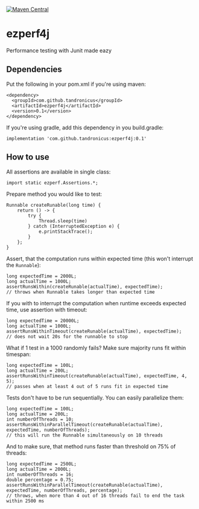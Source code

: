 [![Maven Central](https://maven-badges.herokuapp.com/maven-central/com.github.tandronicus/ezperf4j/badge.svg?style={plastic})](https://maven-badges.herokuapp.com/maven-central/com.github.tandronicus/ezperf4j/badge.svg?style={plastic})

# ezperf4j
Performance testing with Junit made eazy

## Dependencies

Put the following in your pom.xml if you're using maven:

```
<dependency>
  <groupId>com.github.tandronicus</groupId>
  <artifactId>ezperf4j</artifactId>
  <version>0.1</version>
</dependency>
```

If you're using gradle, add this dependency in you build.gradle:

```
implementation 'com.github.tandronicus:ezperf4j:0.1'
```

## How to use

All assertions are available in single class: 

```
import static ezperf.Assertions.*;
```

Prepare method you would like to test:

```
Runnable createRunable(long time) {
    return () -> {
        try {
            Thread.sleep(time)
        } catch (InterruptedException e) {
            e.printStackTrace();
        }
    };
}
```

Assert, that the computation runs within expected time (this won't interrupt the `Runnable`):

```
long expectedTime = 2000L;
long actualTime = 1000L;
assertRunsWithin(createRunable(actualTime), expectedTime); 
// throws when Runnable takes longer than expected time
```

If you with to interrupt the computation when runtime exceeds expected time, use assertion with timeout:

```
long expectedTime = 20000L;
long actualTime = 1000L;
assertRunsWithinTimeout(createRunable(actualTime), expectedTime); 
// does not wait 20s for the runnable to stop
```

What if 1 test in a 1000 randomly fails? Make sure majority runs fit within timespan:

```
long expectedTime = 100L;
long actualTime = 200L;
assertRunsWithinTimeout(createRunable(actualTime), expectedTime, 4, 5); 
// passes when at least 4 out of 5 runs fit in expected time
```

Tests don't have to be run sequentially. You can easily parallelize them:

```
long expectedTime = 100L;
long actualTime = 200L;
int numberOfThreads = 10;
assertRunsWithinParallelTimeout(createRunable(actualTime), expectedTime, numberOfThreads);
// this will run the Runnable simultaneously on 10 threads
```

And to make sure, that method runs faster than threshold on 75% of threads:

```
long expectedTime = 2500L;
long actualTime = 2000L;
int numberOfThreads = 16;
double percentage = 0.75;
assertRunsWithinParallelTimeout(createRunable(actualTime), expectedTime, numberOfThreads, percentage);
// throws, when more than 4 out of 16 threads fail to end the task within 2500 ms
```

